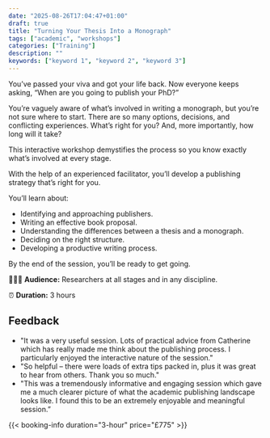 ```yaml
---
date: "2025-08-26T17:04:47+01:00"
draft: true
title: "Turning Your Thesis Into a Monograph"
tags: ["academic", "workshops"]
categories: ["Training"] 
description: ""
keywords: ["keyword 1", "keyword 2", "keyword 3"] 
---
```


You’ve passed your viva and got your life back. Now everyone keeps asking, “When are you going to publish your PhD?”

You’re vaguely aware of what’s involved in writing a monograph, but you’re not sure where to start. There are so many options, decisions, and conflicting experiences. What’s right for you? And, more importantly, how long will it take? 

This interactive workshop demystifies the process so you know exactly what’s involved at every stage.

With the help of an experienced facilitator, you’ll develop a publishing strategy that’s right for you. 

You’ll learn about: 

- Identifying and approaching publishers.
- Writing an effective book proposal.
- Understanding the differences between a thesis and a monograph.
- Deciding on the right structure.
- Developing a productive writing process.

By the end of the session, you’ll be ready to get going.

👩🏽‍🎓 **Audience:** Researchers at all stages and in any discipline.

⏰ **Duration:** 3 hours

## Feedback

- "It was a very useful session. Lots of practical advice from Catherine which has really made me think about the publishing process. I particularly enjoyed the interactive nature of the session."
- "So helpful – there were loads of extra tips packed in, plus it was great to hear from others. Thank you so much."
- "This was a tremendously informative and engaging session which gave me a much clearer picture of what the academic publishing landscape looks like. I found this to be an extremely enjoyable and meaningful session.”

{{< booking-info duration="3-hour" price="£775" >}}